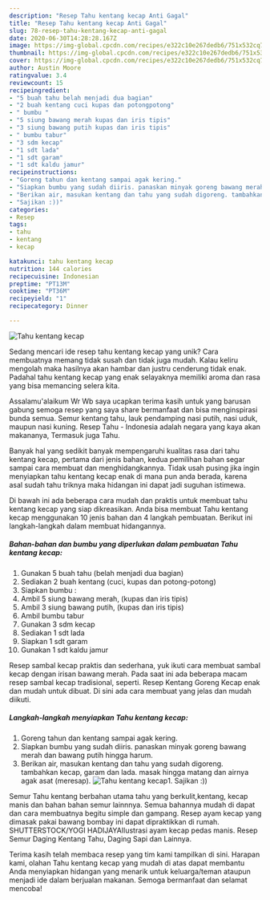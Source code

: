 ```yaml
---
description: "Resep Tahu kentang kecap Anti Gagal"
title: "Resep Tahu kentang kecap Anti Gagal"
slug: 78-resep-tahu-kentang-kecap-anti-gagal
date: 2020-06-30T14:28:28.167Z
image: https://img-global.cpcdn.com/recipes/e322c10e267dedb6/751x532cq70/tahu-kentang-kecap-foto-resep-utama.jpg
thumbnail: https://img-global.cpcdn.com/recipes/e322c10e267dedb6/751x532cq70/tahu-kentang-kecap-foto-resep-utama.jpg
cover: https://img-global.cpcdn.com/recipes/e322c10e267dedb6/751x532cq70/tahu-kentang-kecap-foto-resep-utama.jpg
author: Austin Moore
ratingvalue: 3.4
reviewcount: 15
recipeingredient:
- "5 buah tahu belah menjadi dua bagian"
- "2 buah kentang cuci kupas dan potongpotong"
- " bumbu "
- "5 siung bawang merah kupas dan iris tipis"
- "3 siung bawang putih kupas dan iris tipis"
- " bumbu tabur"
- "3 sdm kecap"
- "1 sdt lada"
- "1 sdt garam"
- "1 sdt kaldu jamur"
recipeinstructions:
- "Goreng tahun dan kentang sampai agak kering."
- "Siapkan bumbu yang sudah diiris. panaskan minyak goreng bawang merah dan bawang putih hingga harum."
- "Berikan air, masukan kentang dan tahu yang sudah digoreng. tambahkan kecap, garam dan lada. masak hingga matang dan airnya agak asat (meresap)."
- "Sajikan :))"
categories:
- Resep
tags:
- tahu
- kentang
- kecap

katakunci: tahu kentang kecap 
nutrition: 144 calories
recipecuisine: Indonesian
preptime: "PT13M"
cooktime: "PT36M"
recipeyield: "1"
recipecategory: Dinner

---
```



![Tahu kentang kecap](https://img-global.cpcdn.com/recipes/e322c10e267dedb6/751x532cq70/tahu-kentang-kecap-foto-resep-utama.jpg)

Sedang mencari ide resep tahu kentang kecap yang unik? Cara membuatnya memang tidak susah dan tidak juga mudah. Kalau keliru mengolah maka hasilnya akan hambar dan justru cenderung tidak enak. Padahal tahu kentang kecap yang enak selayaknya memiliki aroma dan rasa yang bisa memancing selera kita.

Assalamu&#39;alaikum Wr Wb saya ucapkan terima kasih untuk yang barusan gabung semoga resep yang saya share bermanfaat dan bisa menginspirasi bunda semua. Semur kentang tahu, lauk pendamping nasi putih, nasi uduk, maupun nasi kuning. Resep Tahu - Indonesia adalah negara yang kaya akan makananya, Termasuk juga Tahu.

Banyak hal yang sedikit banyak mempengaruhi kualitas rasa dari tahu kentang kecap, pertama dari jenis bahan, kedua pemilihan bahan segar sampai cara membuat dan menghidangkannya. Tidak usah pusing jika ingin menyiapkan tahu kentang kecap enak di mana pun anda berada, karena asal sudah tahu triknya maka hidangan ini dapat jadi suguhan istimewa.


Di bawah ini ada beberapa cara mudah dan praktis untuk membuat tahu kentang kecap yang siap dikreasikan. Anda bisa membuat Tahu kentang kecap menggunakan 10 jenis bahan dan 4 langkah pembuatan. Berikut ini langkah-langkah dalam membuat hidangannya.

<!--inarticleads1-->

##### Bahan-bahan dan bumbu yang diperlukan dalam pembuatan Tahu kentang kecap:

1. Gunakan 5 buah tahu (belah menjadi dua bagian)
1. Sediakan 2 buah kentang (cuci, kupas dan potong-potong)
1. Siapkan  bumbu :
1. Ambil 5 siung bawang merah, (kupas dan iris tipis)
1. Ambil 3 siung bawang putih, (kupas dan iris tipis)
1. Ambil  bumbu tabur
1. Gunakan 3 sdm kecap
1. Sediakan 1 sdt lada
1. Siapkan 1 sdt garam
1. Gunakan 1 sdt kaldu jamur


Resep sambal kecap praktis dan sederhana, yuk ikuti cara membuat sambal kecap dengan irisan bawang merah. Pada saat ini ada beberapa macam resep sambal kecap tradisional, seperti. Resep Kentang Goreng Kecap enak dan mudah untuk dibuat. Di sini ada cara membuat yang jelas dan mudah diikuti. 

<!--inarticleads2-->

##### Langkah-langkah menyiapkan Tahu kentang kecap:

1. Goreng tahun dan kentang sampai agak kering.
1. Siapkan bumbu yang sudah diiris. panaskan minyak goreng bawang merah dan bawang putih hingga harum.
1. Berikan air, masukan kentang dan tahu yang sudah digoreng. tambahkan kecap, garam dan lada. masak hingga matang dan airnya agak asat (meresap).
<img src="//assets-global.cpcdn.com/assets/icons/button_play-2c75c40dde080a61004c1f40b05d8f140eaff45d7e9e6481dc71c63d2e7c4909.png" alt="Tahu kentang kecap">1. Sajikan :))


Semur Tahu kentang berbahan utama tahu yang berkulit,kentang, kecap manis dan bahan bahan semur lainnnya. Semua bahannya mudah di dapat dan cara membuatnya begitu simple dan gampang. Resep ayam kecap yang dimasak pakai bawang bombay ini dapat dipraktikkan di rumah. SHUTTERSTOCK/YOGI HADIJAYAIlustrasi ayam kecap pedas manis. Resep Semur Daging Kentang Tahu, Daging Sapi dan Lainnya. 

Terima kasih telah membaca resep yang tim kami tampilkan di sini. Harapan kami, olahan Tahu kentang kecap yang mudah di atas dapat membantu Anda menyiapkan hidangan yang menarik untuk keluarga/teman ataupun menjadi ide dalam berjualan makanan. Semoga bermanfaat dan selamat mencoba!
